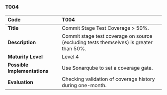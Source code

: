 ### T004

| **Code**           | **T004** |
| :--                | :--      |
| **Title**          | Commit Stage Test Coverage > 50%. |
| **Description**    | Commit stage test coverage on source (excluding tests themselves) is greater than 50%. |
| **Maturity Level** | [Level 4](/levels#level-4) |
| **Possible Implementations** | Use Sonarqube to set a coverage gate. |
| **Evaluation**     | Checking validation of coverage history during one-month. |
